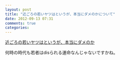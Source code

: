 ```yaml
---
layout: post
title: "近ごろの若いヤツはというが、本当にダメのかについて"
date: 2012-09-13 07:31
comments: true
categories:
---
```

[近ごろの若いヤツはというが、本当にダメのか](http://bizmakoto.jp/makoto/articles/1209/12/news015.html)

何時の時代も若者はdisられる運命なんじゃないですかね。

